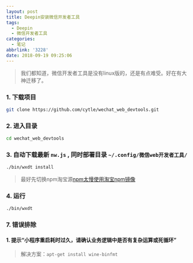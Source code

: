 ```yaml
---
layout: post
title: Deepin安装微信开发者工具
tags:
  - Deepin
  - 微信开发者工具
categories:
  - 笔记
abbrlink: '3228'
date: 2018-09-19 09:25:06
---
```


> 我们都知道，微信开发者工具是没有linux版的，还是有点难受。好在有大神迁移了。

<!-- more -->

### 1. 下载项目
``` bash
git clone https://github.com/cytle/wechat_web_devtools.git
```

### 2. 进入目录
``` bash
cd wechat_web_devtools
```

### 3. 自动下载最新 `nw.js` , 同时部署目录 `~/.config/微信web开发者工具/`
``` bash
./bin/wxdt install
```
> 最好先切换npm淘宝源[npm太慢使用淘宝npm镜像](https://thinkmoon.cn/7e1.html)

### 4. 运行
``` bash
./bin/wxdt
```

### 7. 错误排除

#### 1. 提示“小程序重启耗时过久，请确认业务逻辑中是否有复杂运算或死循环”
> 解决方案：`apt-get install wine-binfmt`